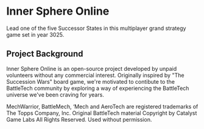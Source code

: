 # Inner Sphere Online
Lead one of the five Successor States in this multiplayer grand strategy game set in year 3025. 

## Project Background
Inner Sphere Online is an open-source project developed by unpaid volunteers without any commercial interest. Originally inspired by "The Succession Wars" board game, we're motivated to contibute to the BattleTech community by exploring a way of experiencing the BattleTech universe we've been craving for years.

MechWarrior, BattleMech, ‘Mech and AeroTech are registered trademarks of The Topps Company, Inc. Original BattleTech material Copyright by Catalyst Game Labs All Rights Reserved. Used without permission.